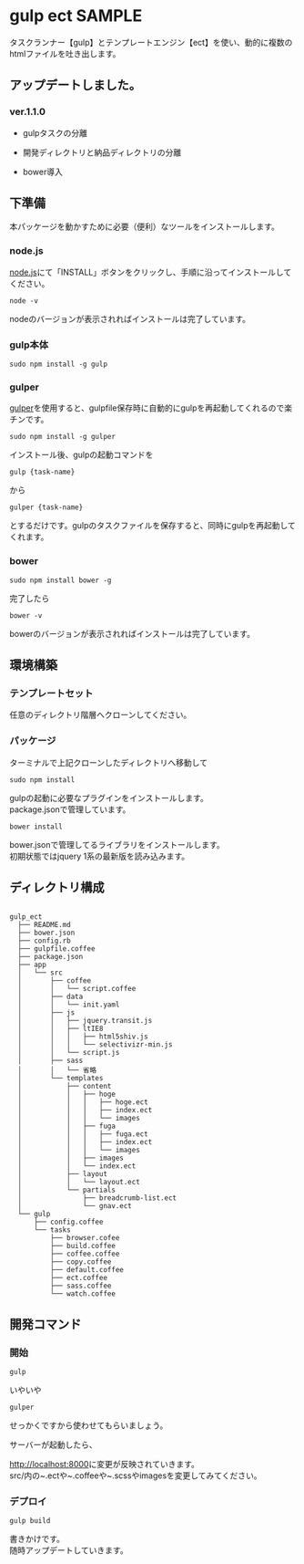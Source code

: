 # gulp ect SAMPLE

タスクランナー【gulp】とテンプレートエンジン【ect】を使い、動的に複数のhtmlファイルを吐き出します。


## アップデートしました。

### ver.1.1.0

* gulpタスクの分離

* 開発ディレクトリと納品ディレクトリの分離

* bower導入


## 下準備

本パッケージを動かすために必要（便利）なツールをインストールします。

### node.js

[node.js](https://nodejs.org/)にて「INSTALL」ボタンをクリックし、手順に沿ってインストールしてください。

``` console
node -v
```
nodeのバージョンが表示されればインストールは完了しています。

### gulp本体

```console
sudo npm install -g gulp
```

### gulper

[gulper](http://blog.anatoo.jp/entry/2015/02/01/155545)を使用すると、gulpfile保存時に自動的にgulpを再起動してくれるので楽チンです。

```console
sudo npm install -g gulper
```

インストール後、gulpの起動コマンドを

```console
gulp {task-name}
```

から

```console
gulper {task-name}
```

とするだけです。gulpのタスクファイルを保存すると、同時にgulpを再起動してくれます。

### bower

```console
sudo npm install bower -g
```

完了したら

```console
bower -v
```

bowerのバージョンが表示されればインストールは完了しています。

## 環境構築

### テンプレートセット

任意のディレクトリ階層へクローンしてください。

### パッケージ

ターミナルで上記クローンしたディレクトリへ移動して

``` console
sudo npm install
```

gulpの起動に必要なプラグインをインストールします。  
package.jsonで管理しています。

``` console
bower install
```

bower.jsonで管理してるライブラリをインストールします。  
初期状態ではjquery 1系の最新版を読み込みます。  


## ディレクトリ構成

~~~~

gulp_ect
  ├── README.md
  ├── bower.json
  ├── config.rb
  ├── gulpfile.coffee
  ├── package.json
  ├── app
  │   └── src
  │       ├── coffee
  │       │   └── script.coffee
  │       ├── data
  │       │   └── init.yaml
  │       ├── js
  │       │   ├── jquery.transit.js
  │       │   ├── ltIE8
  │       │   │   ├── html5shiv.js
  │       │   │   └── selectivizr-min.js
  │       │   └── script.js
  │       ├── sass
  │       │   └── 省略
  │       └── templates
  │           ├── content
  │           │   ├── hoge
  │           │   │   ├── hoge.ect
  │           │   │   ├── index.ect
  │           │   │   └── images
  │           │   ├── fuga
  │           │   │   ├── fuga.ect
  │           │   │   ├── index.ect
  │           │   │   └── images
  │           │   ├── images
  │           │   └── index.ect
  │           ├── layout
  │           │   └── layout.ect
  │           └── partials
  │               ├── breadcrumb-list.ect
  │               └── gnav.ect
  └── gulp
      ├── config.coffee
      └── tasks
          ├── browser.cofee
          ├── build.coffee
          ├── coffee.coffee
          ├── copy.coffee
          ├── default.coffee
          ├── ect.coffee
          ├── sass.coffee
          └── watch.coffee

~~~~

## 開発コマンド

### 開始

``` console
gulp 
```

いやいや

``` console
gulper 
```

せっかくですから使わせてもらいましょう。

サーバーが起動したら、

[http://localhost:8000](http://localhost:8000)に変更が反映されていきます。  
src/内の~.ectや~.coffeeや~.scssやimagesを変更してみてください。


### デプロイ

``` console
gulp build
```






書きかけです。  
随時アップデートしていきます。


<!--

## 各種設定・データ管理
ディレクトリ名やminifyの有無等、各種セッティングやページ構成のデータはdata/init.yamlで管理しています。
```yaml
settings:
  directory:
    names: # ディレクトリ名設定
      application: app
      source:      src
      develop:     develop
      destination: product
      sass:        sass
      css:         css
      coffee:      coffee
      js:          js
      img:         images
      temp:        templates
      content:     content
  javascript:
    useMinify: true
    original: # 独自ファイル設定
      files: # dest連結後に削除するオリジナルファイル
        - jquery.transit
        - script
      name: vendor # dest連結後のファイル名
    libraries: # bowerで取得したライブラリ設定
      name: libs # dest連結後のファイル名
  css:
    useMinify: true
```



### ectの概要
init.yamlのデータをgulpfileが取得してectに渡し、htmlに吐き出す仕組みです

### データファイルの追加
例えばコンテンツページのデータを持つファイルを作成する場合、src/data/contents.yaml等の名前でファイルを作成し、gulpfile.coffeeにて
```coffee
data_contents = YAML.safeLoad fs.readFileSync "#{dir.src}"+'/data/contents.yaml', 'utf8'
```
と記述すればcontents.yamlが使えるようになります。

### データのセット
gulpfileにて、各ectファイルへ渡すデータを指定します。
```coffee
for page, detail of data_init.pages
  switch page
    when 'root'
      for file in detail.files
        gulp.src "#{dir.src}"+'/'+"#{dir.temp}"+'/content/'+file.name+'.ect'
            .pipe ect({
              options:
                root: "#{dir.src}"+'/'+"#{dir.temp}"
                ext:  '.ect'
              data: # ここ
                name: file.name
                title: file.title
                class: file.class
                root: true
                init: data_init
            })
            .pipe gulp.dest "#{dir.dest}"
            .pipe browser.reload({ stream: true })
```
上記の例ではinit.yamlのpages配列をまわして、keyがrootだった場合はvalueのfilesという配列を中でまわしています  
個別のfileが持つ「name, title, class」のデータをセットし、さらにrootにはtrueの値を渡しています  
initにdata_initを渡す事で、ectファイル上でinit.yaml全体へのアクセスもできるようになっています

## ECT
gulp、ect、yamlの連携により、様々なテンプレートパターンの作成が可能です  
大量のhtmlファイルの複製や、わずか一箇所の修正のために全てのファイルを直さなければならない等の無駄なコストが省けます

### データの呼び出し
上記**データのセット**で指定したデータは@を使って呼び出します

init.yamlに
```yaml
pages:
  root:
    files:
      - name: index
        title: トップ
        class: home
      - name: ex
        title: example
        class: example
```
というデータがあった場合
```ect
<p><%= @title %></p>
```
index.htmlを吐く時は
```html
<p>トップ</p>
```
ex.htmlを吐く時は
```html
<p>example</p>
```
とコンパイルされます


### シンタックス
ectはcoffeescriptのシンタックスに準拠します

#### エスケープなしの出力
```ect
<%- someVar %>
```

#### エスケープありの出力
```ect
<%= someVar %>
```

#### パーシャル
```ect
<% include 'partials/gnav.ect' %>
```

#### 継承
```ect
<% extend 'layout/layout.ect' %>
```
呼び出し
```ect
<% content %>
```

#### ブロック
```ect
<% block 'blockName' %>
  <p>This is block content</p>
<% end %>
```
呼び出し
```ect
<% content 'blockName' %>
```






#### ループ
coffeescriptのループ記法

##### 配列
```coffee
for hoge in hoges
  console.log hoge
```

##### 連想配列
```coffee
for key, val of hoges
  console.log key
  console.log val
```

例えばgulpfileのデータを指定する箇所で
```coffee
data:
  words: [hoge, fuga, piyo]
```
と配列がセットされている場合
```ect
<div>
  <% for word in @words : %>
    <p><%= word %></p>
  <% end %>
</div>
```
で
```html
<div>
  <p>hoge</p>
  <p>fuga</p>
  <p>piyo</p>
</div>
```
となります

#### 条件分岐

##### if文
```ect
<% if @class isnt 'home' : %>
  <p>下層ページです</p>
<% end %>
```
-->
